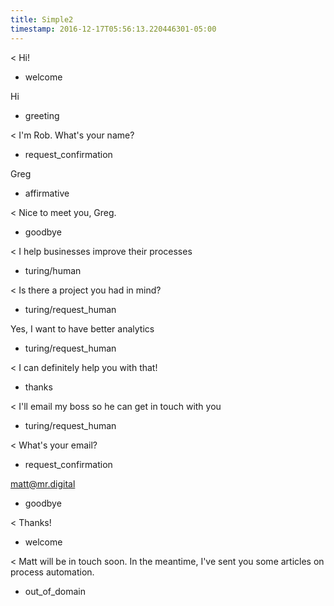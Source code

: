 ```yaml
---
title: Simple2
timestamp: 2016-12-17T05:56:13.220446301-05:00
---
```


< Hi!
* welcome

Hi
* greeting

< I'm Rob. What's your name?
* request_confirmation

Greg
* affirmative

< Nice to meet you, Greg.
* goodbye

< I help businesses improve their processes
* turing/human

< Is there a project you had in mind?
* turing/request_human

Yes, I want to have better analytics
* turing/request_human

< I can definitely help you with that!
* thanks

< I'll email my boss so he can get in touch with you
* turing/request_human

< What's your email?
* request_confirmation

matt@mr.digital
* goodbye

< Thanks!
* welcome

< Matt will be in touch soon. In the meantime, I've sent you some articles on process automation.
* out_of_domain
